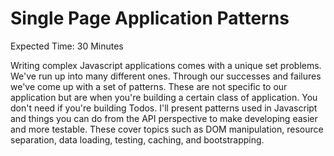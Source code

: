 # Single Page Application Patterns

Expected Time: 30 Minutes

Writing complex Javascript applications comes with a unique set
problems. We've run up into many different ones. Through our successes
and failures we've come up with a set of patterns. These are not
specific to our application but are when you're building a certain
class of application. You don't need if you're building Todos. I'll
present patterns used in Javascript and things you can do from the API
perspective to make developing easier and more testable. These cover
topics such as DOM manipulation, resource separation, data loading,
testing, caching, and bootstrapping.
